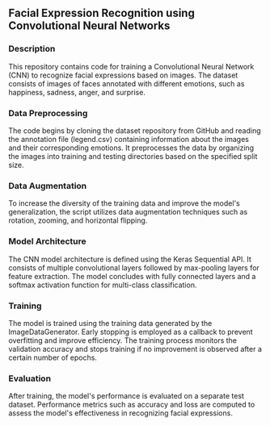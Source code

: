 ## Facial Expression Recognition using Convolutional Neural Networks

### Description

This repository contains code for training a Convolutional Neural Network (CNN) to recognize facial expressions based on images. The dataset consists of images of faces annotated with different emotions, such as happiness, sadness, anger, and surprise.

### Data Preprocessing

The code begins by cloning the dataset repository from GitHub and reading the annotation file (legend.csv) containing information about the images and their corresponding emotions. It preprocesses the data by organizing the images into training and testing directories based on the specified split size.

### Data Augmentation

To increase the diversity of the training data and improve the model's generalization, the script utilizes data augmentation techniques such as rotation, zooming, and horizontal flipping.

### Model Architecture

The CNN model architecture is defined using the Keras Sequential API. It consists of multiple convolutional layers followed by max-pooling layers for feature extraction. The model concludes with fully connected layers and a softmax activation function for multi-class classification.

### Training

The model is trained using the training data generated by the ImageDataGenerator. Early stopping is employed as a callback to prevent overfitting and improve efficiency. The training process monitors the validation accuracy and stops training if no improvement is observed after a certain number of epochs.

### Evaluation

After training, the model's performance is evaluated on a separate test dataset. Performance metrics such as accuracy and loss are computed to assess the model's effectiveness in recognizing facial expressions.

